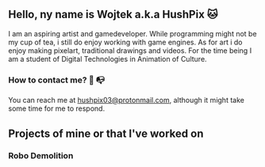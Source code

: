 ## Hello, ny name is Wojtek a.k.a HushPix :cat:

I am an aspiring artist and gamedeveloper. 
While programming might not be my cup of tea, i still do enjoy working with game engines.
As for art i do enjoy making pixelart, traditional drawings and videos.
For the time being I am a student of Digital Technologies in Animation of Culture.

### How to contact me? :incoming_envelope: :mailbox_with_no_mail:

You can reach me at hushpix03@protonmail.com, although it might take some time for me to respond.

## Projects of mine or that I've worked on

### Robo Demolition



<!--
**HushPix/HushPix** is a ✨ _special_ ✨ repository because its `README.md` (this file) appears on your GitHub profile.

Here are some ideas to get you started:

- 🔭 I’m currently working on ...
- 🌱 I’m currently learning ...
- 👯 I’m looking to collaborate on ...
- 🤔 I’m looking for help with ...
- 💬 Ask me about ...
- 📫 How to reach me: ...
- 😄 Pronouns: ...
- ⚡ Fun fact: ...
-->
